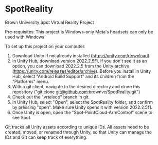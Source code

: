 # SpotReality
Brown University Spot Virtual Reality Project

Pre-requisites:
This project is Windows-only Meta's headsets can only be used with Windows.

To set up this project on your computer:
1. Download Unity if not already installed (https://unity.com/download)
2. In Unity Hub, download version 2022.2.5f1. If you don't see it as an option, you can download 2022.2.5 from the Unity archive (https://unity.com/releases/editor/archive). Before you install in Unity Hub, select "Android Build Support" and its children from the "Platforms" menu.
3. With a git client, navigate to the desired directory and clone this repository ("git clone git@github.com:brownvc/SpotReality.git")
4. Check out the "vrteleop" branch in git.
5. In Unity Hub, select "Open", select the SpotReality folder, and confirm by pressing "open". Make sure Unity opens it with version 2022.2.5f1.
6. Once Unity is open, open the "Spot-PointCloud-ArmControl" scene to see Spot.

Git tracks all Unity assets according to unique IDs. All assets need to be created, moved, or renamed through Unity, so that Unity can manage the IDs and Git can keep track of everything.
